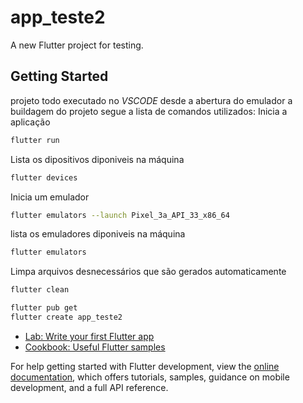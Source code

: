 # app_teste2

A new Flutter project for testing.

## Getting Started

projeto todo executado no _VSCODE_ desde a abertura do emulador a buildagem do projeto
segue a lista de comandos utilizados:
Inicia a aplicação
``` sh
flutter run
```
Lista os dipositivos diponiveis na máquina
```sh
flutter devices
```
Inicia um emulador
```sh
flutter emulators --launch Pixel_3a_API_33_x86_64
```
lista os emuladores diponiveis na máquina
```sh
flutter emulators 
```
Limpa arquivos desnecessários que são gerados automaticamente
```sh
flutter clean
```
```sh
flutter pub get
flutter create app_teste2
```



- [Lab: Write your first Flutter app](https://docs.flutter.dev/get-started/codelab)
- [Cookbook: Useful Flutter samples](https://docs.flutter.dev/cookbook)

For help getting started with Flutter development, view the
[online documentation](https://docs.flutter.dev/), which offers tutorials,
samples, guidance on mobile development, and a full API reference.
